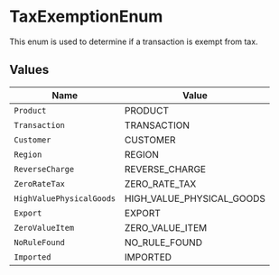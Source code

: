 # TaxExemptionEnum

This enum is used to determine if a transaction is exempt from tax.


## Values

| Name                      | Value                     |
| ------------------------- | ------------------------- |
| `Product`                 | PRODUCT                   |
| `Transaction`             | TRANSACTION               |
| `Customer`                | CUSTOMER                  |
| `Region`                  | REGION                    |
| `ReverseCharge`           | REVERSE_CHARGE            |
| `ZeroRateTax`             | ZERO_RATE_TAX             |
| `HighValuePhysicalGoods`  | HIGH_VALUE_PHYSICAL_GOODS |
| `Export`                  | EXPORT                    |
| `ZeroValueItem`           | ZERO_VALUE_ITEM           |
| `NoRuleFound`             | NO_RULE_FOUND             |
| `Imported`                | IMPORTED                  |